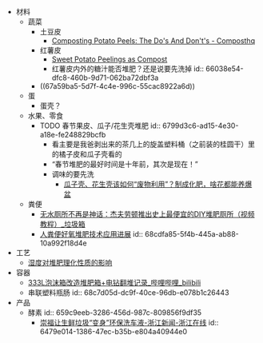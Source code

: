 - 材料
	- 蔬菜
		- 土豆皮
			- [Composting Potato Peels: The Do's And Don't's - Composthq](https://composthq.com/composting/composting-potato-peels-the-dos-and-donts/)
		- 红薯皮
			- [Sweet Potato Peelings as Compost](https://www.weekand.com/home-garden/article/sweet-potato-peelings-compost-18040444.php)
			- 红薯皮内外的糖汁能否堆肥？还是说要先洗掉
			  id:: 66038e54-dfc8-460b-9d71-062ba72dbf3a
		- ((67a59ba5-5d7f-4c4e-996c-55cac8922a6d))
	- 蛋
		- 蛋壳？
	- 水果、零食
		- TODO 春节果皮、瓜子/花生壳堆肥
		  id:: 6799d3c6-ad15-4e30-a18e-fe248829bcfb
			- 看主要是我爸剥出来的茶几上的旋盖塑料桶（之前装的桂圆干）里的橘子皮和瓜子壳看的
			- “春节堆肥的最好时间是十年前，其次是现在！”
			- 调味的要先洗
				- [瓜子壳、花生壳该如何“废物利用”？制成化肥，啥花都能养爆盆](https://baijiahao.baidu.com/s?id=1659500238762011228)
	- 粪便
		- [无水厕所不再是神话：杰夫劳顿推出史上最便宜的DIY堆肥厕所（视频教程）_垃圾箱](https://www.sohu.com/a/285811196_100125256)
		- [人粪便好氧堆肥技术应用进展](http://www.yrec.cn/WaterPri/qklb/2023/202301/202304/20230413/pdf_202304131703057_17019.pdf)
		  id:: 68cdfa85-5f4b-445a-ab88-10a992f18d4e
- 工艺
	- [湿度对堆肥理化性质的影响](https://www.ecologica.cn/stxb/article/abstract/041145)
- 容器
	- [333L泡沫箱改造堆肥箱+电钻翻堆记录_哔哩哔哩_bilibili](https://www.bilibili.com/video/BV15m421475C/)
	- 串联塑料瓶肠
	  id:: 68c7d05d-dc9f-40ce-96db-e078b1c26443
- 产品
	- 酵素
	  id:: 659c9eeb-3286-456d-987c-809856f9df35
		- [崇福让生鲜垃圾“变身”环保洗车液-浙江新闻-浙江在线](https://zjnews.zjol.com.cn/zjnews/jxnews/201909/t20190919_11042263.shtml)
		  id:: 6479e014-1386-47ec-b35b-e804a40944e0